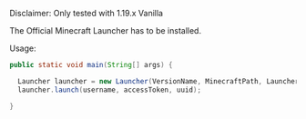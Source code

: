 Disclaimer: Only tested with 1.19.x Vanilla

The Official Minecraft Launcher has to be installed.

Usage:
```java
public static void main(String[] args) {

  Launcher launcher = new Launcher(VersionName, MinecraftPath, LauncherName, VersionType);
  launcher.launch(username, accessToken, uuid);

}
```
